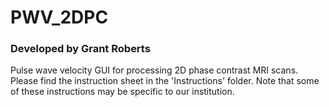 # PWV_2DPC
### Developed by Grant Roberts
Pulse wave velocity GUI for processing 2D phase contrast MRI scans. Please find the instruction sheet in the 'Instructions' folder. Note that some of these instructions may be specific to our institution.
